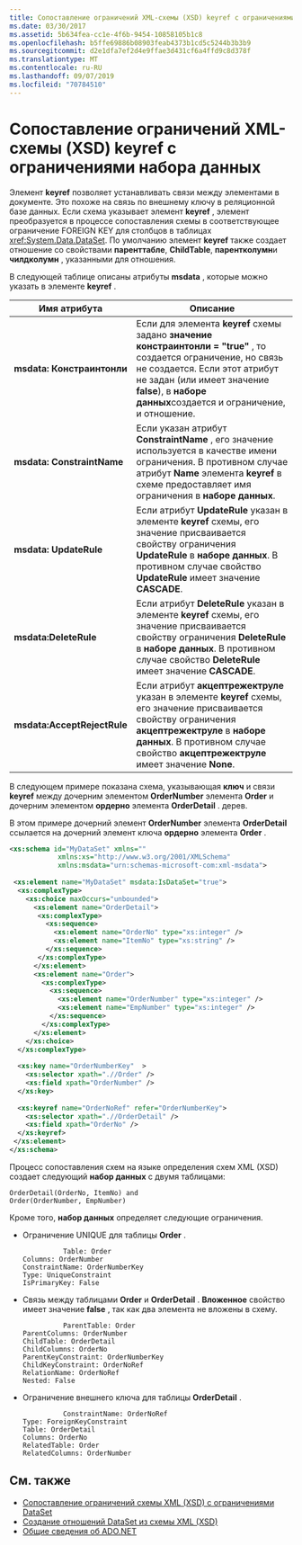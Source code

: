 ```yaml
---
title: Сопоставление ограничений XML-схемы (XSD) keyref с ограничениями набора данных
ms.date: 03/30/2017
ms.assetid: 5b634fea-cc1e-4f6b-9454-10858105b1c8
ms.openlocfilehash: b5ffe69886b08903feab4373b1cd5c5244b3b3b9
ms.sourcegitcommit: d2e1dfa7ef2d4e9ffae3d431cf6a4ffd9c8d378f
ms.translationtype: MT
ms.contentlocale: ru-RU
ms.lasthandoff: 09/07/2019
ms.locfileid: "70784510"
---
```

# <a name="map-keyref-xml-schema-xsd-constraints-to-dataset-constraints"></a>Сопоставление ограничений XML-схемы (XSD) keyref с ограничениями набора данных
Элемент **keyref** позволяет устанавливать связи между элементами в документе. Это похоже на связь по внешнему ключу в реляционной базе данных. Если схема указывает элемент **keyref** , элемент преобразуется в процессе сопоставления схемы в соответствующее ограничение FOREIGN KEY для столбцов в таблицах <xref:System.Data.DataSet>. По умолчанию элемент **keyref** также создает отношение со свойствами **паренттабле**, **ChildTable**, **парентколумн**и **чилдколумн** , указанными для отношения.  
  
 В следующей таблице описаны атрибуты **msdata** , которые можно указать в элементе **keyref** .  
  
|Имя атрибута|Описание|  
|--------------------|-----------------|  
|**msdata: Констраинтонли**|Если для элемента **keyref** схемы задано **значение констраинтонли = "true"** , то создается ограничение, но связь не создается. Если этот атрибут не задан (или имеет значение **false**), в **наборе данных**создается и ограничение, и отношение.|  
|**msdata: ConstraintName**|Если указан атрибут **ConstraintName** , его значение используется в качестве имени ограничения. В противном случае атрибут **Name** элемента **keyref** в схеме предоставляет имя ограничения в **наборе данных**.|  
|**msdata: UpdateRule**|Если атрибут **UpdateRule** указан в элементе **keyref** схемы, его значение присваивается свойству ограничения **UpdateRule** в **наборе данных**. В противном случае свойство **UpdateRule** имеет значение **CASCADE**.|  
|**msdata:DeleteRule**|Если атрибут **DeleteRule** указан в элементе **keyref** схемы, его значение присваивается свойству ограничения **DeleteRule** в **наборе данных**. В противном случае свойство **DeleteRule** имеет значение **CASCADE**.|  
|**msdata:AcceptRejectRule**|Если атрибут **акцептрежектруле** указан в элементе **keyref** схемы, его значение присваивается свойству ограничения **акцептрежектруле** в **наборе данных**. В противном случае свойство **акцептрежектруле** имеет значение **None**.|  
  
 В следующем примере показана схема, указывающая **ключ** и связи **keyref** между дочерним элементом **OrderNumber** элемента **Order** и дочерним элементом **ордерно** элемента **OrderDetail** . дерев.  
  
 В этом примере дочерний элемент **OrderNumber** элемента **OrderDetail** ссылается на дочерний элемент ключа **ордерно** элемента **Order** .  
  
```xml  
<xs:schema id="MyDataSet" xmlns=""   
            xmlns:xs="http://www.w3.org/2001/XMLSchema"   
            xmlns:msdata="urn:schemas-microsoft-com:xml-msdata">  
  
 <xs:element name="MyDataSet" msdata:IsDataSet="true">  
  <xs:complexType>  
    <xs:choice maxOccurs="unbounded">  
      <xs:element name="OrderDetail">  
       <xs:complexType>  
         <xs:sequence>  
           <xs:element name="OrderNo" type="xs:integer" />  
           <xs:element name="ItemNo" type="xs:string" />  
         </xs:sequence>  
       </xs:complexType>  
      </xs:element>  
      <xs:element name="Order">  
        <xs:complexType>  
          <xs:sequence>  
            <xs:element name="OrderNumber" type="xs:integer" />  
            <xs:element name="EmpNumber" type="xs:integer" />  
          </xs:sequence>  
        </xs:complexType>  
      </xs:element>  
    </xs:choice>  
  </xs:complexType>  
  
  <xs:key name="OrderNumberKey"  >  
    <xs:selector xpath=".//Order" />  
    <xs:field xpath="OrderNumber" />  
  </xs:key>  
  
  <xs:keyref name="OrderNoRef" refer="OrderNumberKey">  
    <xs:selector xpath=".//OrderDetail" />  
    <xs:field xpath="OrderNo" />  
  </xs:keyref>  
 </xs:element>  
</xs:schema>  
```  
  
 Процесс сопоставления схем на языке определения схем XML (XSD) создает следующий **набор данных** с двумя таблицами:  
  
```  
OrderDetail(OrderNo, ItemNo) and  
Order(OrderNumber, EmpNumber)  
```  
  
 Кроме того, **набор данных** определяет следующие ограничения.  
  
- Ограничение UNIQUE для таблицы **Order** .  
  
    ```  
              Table: Order  
    Columns: OrderNumber   
    ConstraintName: OrderNumberKey  
    Type: UniqueConstraint  
    IsPrimaryKey: False  
    ```  
  
- Связь между таблицами **Order** и **OrderDetail** . **Вложенное** свойство имеет значение **false** , так как два элемента не вложены в схему.  
  
    ```  
              ParentTable: Order  
    ParentColumns: OrderNumber   
    ChildTable: OrderDetail  
    ChildColumns: OrderNo   
    ParentKeyConstraint: OrderNumberKey  
    ChildKeyConstraint: OrderNoRef  
    RelationName: OrderNoRef  
    Nested: False  
    ```  
  
- Ограничение внешнего ключа для таблицы **OrderDetail** .  
  
    ```  
              ConstraintName: OrderNoRef  
    Type: ForeignKeyConstraint  
    Table: OrderDetail  
    Columns: OrderNo   
    RelatedTable: Order  
    RelatedColumns: OrderNumber   
    ```  
  
## <a name="see-also"></a>См. также

- [Сопоставление ограничений схемы XML (XSD) с ограничениями DataSet](mapping-xml-schema-xsd-constraints-to-dataset-constraints.md)
- [Создание отношений DataSet из схемы XML (XSD)](generating-dataset-relations-from-xml-schema-xsd.md)
- [Общие сведения об ADO.NET](../ado-net-overview.md)
